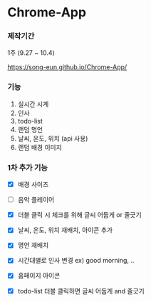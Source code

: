 # Chrome-App

### 제작기간
1주 (9.27 ~ 10.4)

https://song-eun.github.io/Chrome-App/



### 기능
1. 실시간 시계
2. 인사
3. todo-list
4. 랜덤 명언
5. 날씨, 온도, 위치 (api 사용)
6. 랜덤 배경 이미지





### 1차 추가 기능
- [x] 배경 사이즈 
- [ ] 음악 플레이어
- [x] 더블 클릭 시 체크를 위해 글씨 어둡게 or 줄긋기
- [x] 날씨, 온도, 위치 재배치, 아이콘 추가
- [x] 명언 재배치
- [x] 시간대별로 인사 변경 ex) good morning, ..
- [x] 홈페이지 아이콘


- [x] todo-list 더블 클릭하면 글씨 어둡게 and 줄긋기


